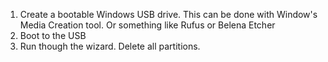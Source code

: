 1. Create a bootable Windows USB drive. 
    This can be done with Window's Media Creation tool. Or something like Rufus or Belena Etcher
2. Boot to the USB
3. Run though the wizard. Delete all partitions. 
